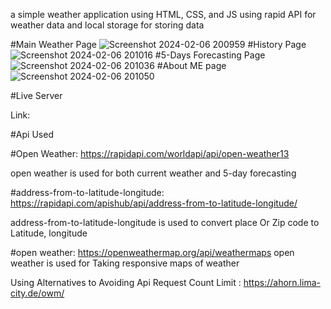 
a simple weather application using HTML, CSS, and JS using rapid API for weather data and local storage for storing data 

#Main Weather Page
![Screenshot 2024-02-06 200959](https://github.com/kasyap2807/Weather-Application/assets/125851796/f700b28b-5446-43be-ad01-0593d866d329)
#History Page
![Screenshot 2024-02-06 201016](https://github.com/kasyap2807/Weather-Application/assets/125851796/4991dfea-5317-40b2-913c-24e33431eacc)
#5-Days Forecasting Page
![Screenshot 2024-02-06 201036](https://github.com/kasyap2807/Weather-Application/assets/125851796/155fa544-f142-494b-82a0-9efe5d818864)
#About ME page
![Screenshot 2024-02-06 201050](https://github.com/kasyap2807/Weather-Application/assets/125851796/f81d4b7f-1ecb-4a3f-bf83-b3d64dfbb67e)

#Live Server

Link: 

#Api Used

#Open Weather: https://rapidapi.com/worldapi/api/open-weather13

open weather is used for both current weather and 5-day forecasting

#address-from-to-latitude-longitude: https://rapidapi.com/apishub/api/address-from-to-latitude-longitude/

address-from-to-latitude-longitude is used to convert place Or Zip code to Latitude, longitude

#open weather: https://openweathermap.org/api/weathermaps
open weather is used for Taking responsive maps of weather

Using Alternatives to Avoiding Api Request Count Limit : https://ahorn.lima-city.de/owm/

